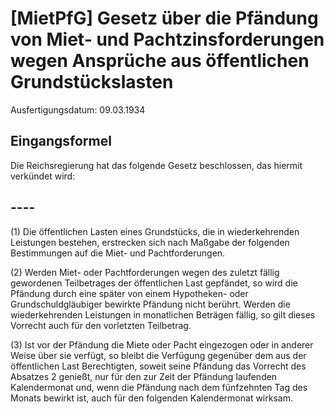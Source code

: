 # [MietPfG] Gesetz über die Pfändung von Miet- und Pachtzinsforderungen wegen Ansprüche aus öffentlichen Grundstückslasten

Ausfertigungsdatum: 09.03.1934

 

## Eingangsformel

Die Reichsregierung hat das folgende Gesetz beschlossen, das hiermit verkündet wird:


## ----

(1) Die öffentlichen Lasten eines Grundstücks, die in wiederkehrenden Leistungen bestehen, erstrecken sich nach Maßgabe der folgenden Bestimmungen auf die Miet- und Pachtforderungen.

(2) Werden Miet- oder Pachtforderungen wegen des zuletzt fällig gewordenen Teilbetrages der öffentlichen Last gepfändet, so wird die Pfändung durch eine später von einem Hypotheken- oder Grundschuldgläubiger bewirkte Pfändung nicht berührt. Werden die wiederkehrenden Leistungen in monatlichen Beträgen fällig, so gilt dieses Vorrecht auch für den vorletzten Teilbetrag.

(3) Ist vor der Pfändung die Miete oder Pacht eingezogen oder in anderer Weise über sie verfügt, so bleibt die Verfügung gegenüber dem aus der öffentlichen Last Berechtigten, soweit seine Pfändung das Vorrecht des Absatzes 2 genießt, nur für den zur Zeit der Pfändung laufenden Kalendermonat und, wenn die Pfändung nach dem fünfzehnten Tag des Monats bewirkt ist, auch für den folgenden Kalendermonat wirksam.
